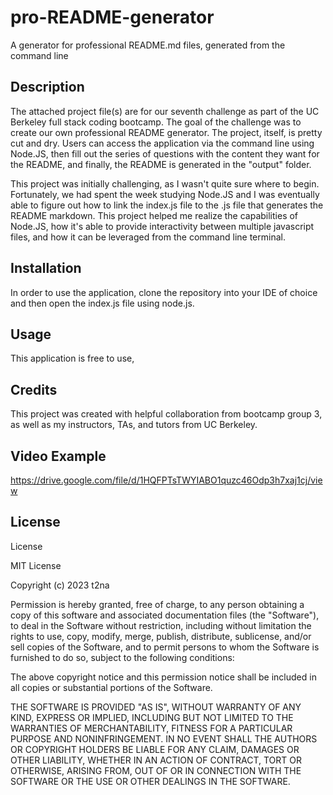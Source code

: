 # pro-README-generator

A generator for professional README.md files, generated from the command line

## Description

The attached project file(s) are for our seventh challenge as part of the UC Berkeley full stack coding bootcamp. The goal of the challenge was to create our own professional README generator. The project, itself, is pretty cut and dry. Users can access the application via the command line using Node.JS, then fill out the series of questions with the content they want for the README, and finally, the README is generated in the "output" folder.

This project was initially challenging, as I wasn't quite sure where to begin. Fortunately, we had spent the week studying Node.JS and I was eventually able to figure out how to link the index.js file to the .js file that generates the README markdown. This project helped me realize the capabilities of Node.JS, how it's able to provide interactivity between multiple javascript files, and how it can be leveraged from the command line terminal.

## Installation

In order to use the application, clone the repository into your IDE of choice and then open the index.js file using node.js.

## Usage

This application is free to use,

## Credits

This project was created with helpful collaboration from bootcamp group 3, as well as my instructors, TAs, and tutors from UC Berkeley.

## Video Example

https://drive.google.com/file/d/1HQFPTsTWYIABO1quzc46Odp3h7xaj1cj/view

## License

License

MIT License

Copyright (c) 2023 t2na

Permission is hereby granted, free of charge, to any person obtaining a copy of this software and associated documentation files (the "Software"), to deal in the Software without restriction, including without limitation the rights to use, copy, modify, merge, publish, distribute, sublicense, and/or sell copies of the Software, and to permit persons to whom the Software is furnished to do so, subject to the following conditions:

The above copyright notice and this permission notice shall be included in all copies or substantial portions of the Software.

THE SOFTWARE IS PROVIDED "AS IS", WITHOUT WARRANTY OF ANY KIND, EXPRESS OR IMPLIED, INCLUDING BUT NOT LIMITED TO THE WARRANTIES OF MERCHANTABILITY, FITNESS FOR A PARTICULAR PURPOSE AND NONINFRINGEMENT. IN NO EVENT SHALL THE AUTHORS OR COPYRIGHT HOLDERS BE LIABLE FOR ANY CLAIM, DAMAGES OR OTHER LIABILITY, WHETHER IN AN ACTION OF CONTRACT, TORT OR OTHERWISE, ARISING FROM, OUT OF OR IN CONNECTION WITH THE SOFTWARE OR THE USE OR OTHER DEALINGS IN THE SOFTWARE.